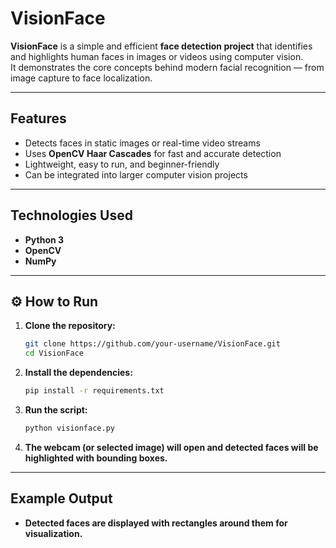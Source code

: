 # VisionFace  

**VisionFace** is a simple and efficient **face detection project** that identifies and highlights human faces in images or videos using computer vision.  
It demonstrates the core concepts behind modern facial recognition — from image capture to face localization.

---

## Features  
- Detects faces in static images or real-time video streams  
- Uses **OpenCV Haar Cascades** for fast and accurate detection  
- Lightweight, easy to run, and beginner-friendly  
- Can be integrated into larger computer vision projects  

---

## Technologies Used  
- **Python 3**  
- **OpenCV**  
- **NumPy**

---

## ⚙️ How to Run  

1. **Clone the repository:**
   ```bash
   git clone https://github.com/your-username/VisionFace.git
   cd VisionFace
2. **Install the dependencies:**
   ```bash
   pip install -r requirements.txt
3. **Run the script:**
   ```bash
   python visionface.py
4. **The webcam (or selected image) will open and detected faces will be highlighted with bounding boxes.**

---

## Example Output
- **Detected faces are displayed with rectangles around them for visualization.**
